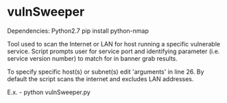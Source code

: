 # vulnSweeper

Dependencies:
Python2.7
pip install python-nmap


Tool used to scan the Internet or LAN for host running a specific vulnerable service. Script prompts user for service port and identifying parameter (i.e. service version number) to match for in banner grab results.

To specify specific host(s) or subnet(s) edit 'arguments' in line 26. By default the script scans the internet and excludes LAN addresses. 

E.x. - python vulnSweeper.py

